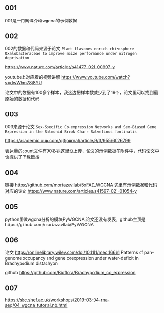 ## 001

001是一门网课介绍wgcna的示例数据

## 002

002的数据和代码来源于论文 `Plant flavones enrich rhizosphere Oxalobacteraceae to improve maize performance under nitrogen deprivation`

https://www.nature.com/articles/s41477-021-00897-y

youtube上对应着的视频讲解 https://www.youtube.com/watch?v=dwWhm78j8YU

论文中的数据有100多个样本，我这边把样本数减少到了19个，论文里可以找到最原始的数据和代码

## 003

003来源于论文 `Sex-Specific Co-expression Networks and Sex-Biased Gene Expression in the Salmonid Brook Charr Salvelinus fontinalis`

https://academic.oup.com/g3journal/article/9/3/955/6026799

表达量的count文件有90多兆这里没上传，论文的示例数据在附件中，代码论文中也提供了下载链接

## 004
链接 https://github.com/mortazavilab/5xFAD_WGCNA 这里有示例数据和代码
对应的论文 https://www.nature.com/articles/s41597-021-01054-y

## 005
python里做wgcna分析的模块PyWGCNA,论文还没有发表，github主页是https://github.com/mortazavilab/PyWGCNA

## 006

论文 https://onlinelibrary.wiley.com/doi/10.1111/mec.16661
Patterns of pan-genome occupancy and gene coexpression under water-deficit in Brachypodium distachyon

github https://github.com/Bioflora/Brachypodium_co_expression

## 007

https://sbc.shef.ac.uk/workshops/2019-03-04-rna-seq/04_wgcna_tutorial.nb.html
